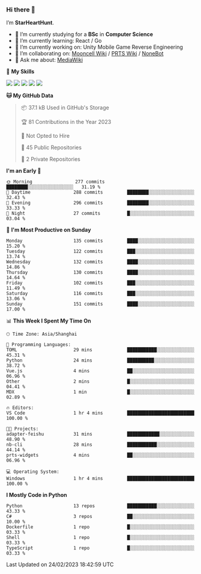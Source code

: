 ### Hi there 👋

I’m **StarHeartHunt**.

- 🏫 I’m currently studying for a **BSc** in **Computer Science**
- 🌱 I’m currently learning: React / Go
- 🔭 I’m currently working on: Unity Mobile Game Reverse Engineering
- 👯 I’m collaborating on: [Mooncell Wiki](https://fgo.wiki/) / [PRTS Wiki](http://prts.wiki/) / [NoneBot](https://github.com/nonebot)
- 💬 Ask me about: [MediaWiki](https://www.mediawiki.org)

🌟 **My Skills**

![](https://img.shields.io/badge/-Python-3e74a2?style=flat-square&logo=Python&logoColor=fff)
![](https://img.shields.io/badge/-Vue-4fc08d?style=flat-square&logo=vue.js&logoColor=fff)
![](https://img.shields.io/badge/-Node.js-339933?style=flat-square&logo=node.js&logoColor=fff)
![](https://img.shields.io/badge/-Linux-000000?style=flat-square&logo=Linux&logoColor=fff)
![](https://img.shields.io/badge/-Dotnet-512bd4?style=flat-square&logo=.net&logoColor=fff)

<!--START_SECTION:waka-->
**🐱 My GitHub Data** 

> 📦 37.1 kB Used in GitHub's Storage 
 > 
> 🏆 81 Contributions in the Year 2023
 > 
> 🚫 Not Opted to Hire
 > 
> 📜 45 Public Repositories 
 > 
> 🔑 2 Private Repositories 
 > 
**I'm an Early 🐤** 

```text
🌞 Morning                277 commits         ████████░░░░░░░░░░░░░░░░░   31.19 % 
🌆 Daytime                288 commits         ████████░░░░░░░░░░░░░░░░░   32.43 % 
🌃 Evening                296 commits         ████████░░░░░░░░░░░░░░░░░   33.33 % 
🌙 Night                  27 commits          █░░░░░░░░░░░░░░░░░░░░░░░░   03.04 % 
```
📅 **I'm Most Productive on Sunday** 

```text
Monday                   135 commits         ████░░░░░░░░░░░░░░░░░░░░░   15.20 % 
Tuesday                  122 commits         ███░░░░░░░░░░░░░░░░░░░░░░   13.74 % 
Wednesday                132 commits         ████░░░░░░░░░░░░░░░░░░░░░   14.86 % 
Thursday                 130 commits         ████░░░░░░░░░░░░░░░░░░░░░   14.64 % 
Friday                   102 commits         ███░░░░░░░░░░░░░░░░░░░░░░   11.49 % 
Saturday                 116 commits         ███░░░░░░░░░░░░░░░░░░░░░░   13.06 % 
Sunday                   151 commits         ████░░░░░░░░░░░░░░░░░░░░░   17.00 % 
```


📊 **This Week I Spent My Time On** 

```text
🕑︎ Time Zone: Asia/Shanghai

💬 Programming Languages: 
TOML                     29 mins             ███████████░░░░░░░░░░░░░░   45.31 % 
Python                   24 mins             ██████████░░░░░░░░░░░░░░░   38.72 % 
Vue.js                   4 mins              ██░░░░░░░░░░░░░░░░░░░░░░░   06.96 % 
Other                    2 mins              █░░░░░░░░░░░░░░░░░░░░░░░░   04.41 % 
MDX                      1 min               █░░░░░░░░░░░░░░░░░░░░░░░░   02.89 % 

🔥 Editors: 
VS Code                  1 hr 4 mins         █████████████████████████   100.00 % 

🐱‍💻 Projects: 
adapter-feishu           31 mins             ████████████░░░░░░░░░░░░░   48.90 % 
nb-cli                   28 mins             ███████████░░░░░░░░░░░░░░   44.14 % 
prts-widgets             4 mins              ██░░░░░░░░░░░░░░░░░░░░░░░   06.96 % 

💻 Operating System: 
Windows                  1 hr 4 mins         █████████████████████████   100.00 % 
```

**I Mostly Code in Python** 

```text
Python                   13 repos            ███████████░░░░░░░░░░░░░░   43.33 % 
C#                       3 repos             ██░░░░░░░░░░░░░░░░░░░░░░░   10.00 % 
Dockerfile               1 repo              █░░░░░░░░░░░░░░░░░░░░░░░░   03.33 % 
Shell                    1 repo              █░░░░░░░░░░░░░░░░░░░░░░░░   03.33 % 
TypeScript               1 repo              █░░░░░░░░░░░░░░░░░░░░░░░░   03.33 % 
```




 Last Updated on 24/02/2023 18:42:59 UTC
<!--END_SECTION:waka-->
